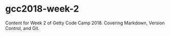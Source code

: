 # gcc2018-week-2
Content for Week 2 of Getty Code Camp 2018. Covering Markdown, Version Control, and Git.
